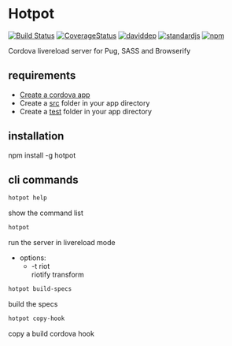 # Hotpot

[![Build Status][build-image]][build-url]
[![CoverageStatus][coverage-image]][coverage-url]
[![daviddep][david-dep-image]][david-dep-url]
[![standardjs][standardjs-image]][standardjs-url]
[![npm][npm-image]][npm-url]

[build-url]: https://travis-ci.org/benitogf/hotpot
[build-image]: https://img.shields.io/travis/benitogf/hotpot/master.svg?style=flat-square
[coverage-image]: https://coveralls.io/repos/github/benitogf/hotpot/badge.svg?branch=master
[coverage-url]: https://coveralls.io/github/benitogf/hotpot?branch=master
[david-dep-image]: https://david-dm.org/benitogf/hotpot.svg
[david-dep-url]: https://david-dm.org/benitogf/hotpot/master
[standardjs-image]: https://img.shields.io/badge/code%20style-standard-brightgreen.svg?style=flat-square
[standardjs-url]: http://standardjs.com/
[npm-image]: https://img.shields.io/npm/v/hotpot.svg?style=flat-square
[npm-url]: https://www.npmjs.com/package/hotpot
Cordova livereload server for Pug, SASS and Browserify

## requirements

- [Create a cordova app](http://cordova.apache.org/#getstarted)
- Create a [src](https://github.com/benitogf/hotpot/tree/master/client/src) folder in your app directory
- Create a [test](https://github.com/benitogf/hotpot/tree/master/client/test) folder in your app directory

## installation

npm install -g hotpot

## cli commands

```bash
hotpot help
```
show the command list

```bash
hotpot
```
run the server in livereload mode
 - options:
   - -t riot  
      riotify transform

```bash
hotpot build-specs
```
build the specs

```bash
hotpot copy-hook
```
copy a build cordova hook
